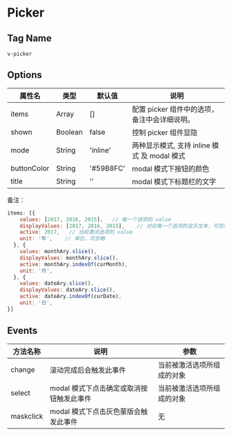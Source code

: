 # Picker

## Tag Name

`v-picker`

## Options

属性名   |    类型    |    默认值    |   说明
----    | ----      | ----        | ----    |
items | Array | [] | 配置 picker 组件中的选项，备注中会详细说明。
shown | Boolean | false | 控制 picker 组件显隐
mode | String | 'inline' | 两种显示模式, 支持 inline 模式 及 modal 模式
buttonColor | String | '#59B8FC' | modal 模式下按钮的颜色
title | String | '' | modal 模式下标题栏的文字


备注：
```js
items: [{
    values: [2017, 2016, 2015],   // 每一个选项的 value
    displayValues: [2017, 2016, 2015],    // 对应每一个选项的显示文本，可忽略
    active: 2017,   // 当前激活选项的 value
    unit: '年',    // 单位，可忽略
  }, {
    values: monthAry.slice(),
    displayValues: monthAry.slice(),
    active: monthAry.indexOf(curMonth),
    unit: '月',
  }, {
    values: dateAry.slice(),
    displayValues: dateAry.slice(),
    active: dateAry.indexOf(curDate),
    unit: '日',
}]

```


## Events
方法名称   |    说明    |    参数    |
----    | ----      | ----        |
change | 滚动完成后会触发此事件 | 当前被激活选项所组成的对象
select | modal 模式下点击确定或取消按钮触发此事件 | 当前被激活选项所组成的对象
maskclick | modal 模式下点击灰色蒙版会触发此事件 | 无
